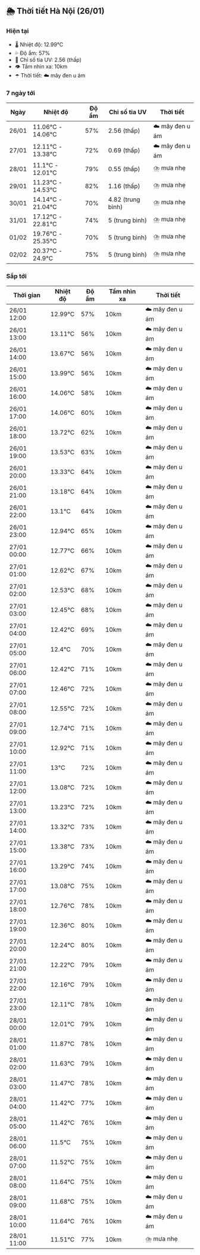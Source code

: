 ## 🌦️ Thời tiết Hà Nội (26/01)

### Hiện tại

- 🌡️ Nhiệt độ: 12.99℃
- 💦 Độ ẩm: 57%
- 🌟 Chỉ số tia UV: 2.56 (thấp)
- 👁️ Tầm nhìn xa: 10km
- ☂️ Thời tiết: ☁️ mây đen u ám

### 7 ngày tới

| Ngày | Nhiệt độ | Độ ẩm | Chỉ số tia UV | Thời tiết |
| --- | --- | --- | --- | --- |
| 26/01 | 11.06℃ - 14.06℃ | 57% | 2.56 (thấp) | ☁️ mây đen u ám |
| 27/01 | 12.11℃ - 13.38℃ | 72% | 0.69 (thấp) | ☁️ mây đen u ám |
| 28/01 | 11.1℃ - 12.01℃ | 79% | 0.55 (thấp) | ⛈️ mưa nhẹ |
| 29/01 | 11.23℃ - 14.53℃ | 82% | 1.16 (thấp) | ⛈️ mưa nhẹ |
| 30/01 | 14.14℃ - 21.04℃ | 70% | 4.82 (trung bình) | ⛈️ mưa nhẹ |
| 31/01 | 17.12℃ - 22.81℃ | 74% | 5 (trung bình) | ⛈️ mưa nhẹ |
| 01/02 | 19.76℃ - 25.35℃ | 70% | 5 (trung bình) | ⛈️ mưa nhẹ |
| 02/02 | 20.37℃ - 24.9℃ | 75% | 5 (trung bình) | ⛈️ mưa nhẹ |

### Sắp tới

| Thời gian | Nhiệt độ | Độ ẩm | Tầm nhìn xa | Thời tiết |
| --- | --- | --- | --- | --- |
| 26/01 12:00 | 12.99℃ | 57% | 10km | ☁️ mây đen u ám |
| 26/01 13:00 | 13.11℃ | 56% | 10km | ☁️ mây đen u ám |
| 26/01 14:00 | 13.67℃ | 56% | 10km | ☁️ mây đen u ám |
| 26/01 15:00 | 13.99℃ | 56% | 10km | ☁️ mây đen u ám |
| 26/01 16:00 | 14.06℃ | 58% | 10km | ☁️ mây đen u ám |
| 26/01 17:00 | 14.06℃ | 60% | 10km | ☁️ mây đen u ám |
| 26/01 18:00 | 13.72℃ | 62% | 10km | ☁️ mây đen u ám |
| 26/01 19:00 | 13.53℃ | 63% | 10km | ☁️ mây đen u ám |
| 26/01 20:00 | 13.33℃ | 64% | 10km | ☁️ mây đen u ám |
| 26/01 21:00 | 13.18℃ | 64% | 10km | ☁️ mây đen u ám |
| 26/01 22:00 | 13.1℃ | 64% | 10km | ☁️ mây đen u ám |
| 26/01 23:00 | 12.94℃ | 65% | 10km | ☁️ mây đen u ám |
| 27/01 00:00 | 12.77℃ | 66% | 10km | ☁️ mây đen u ám |
| 27/01 01:00 | 12.62℃ | 67% | 10km | ☁️ mây đen u ám |
| 27/01 02:00 | 12.53℃ | 68% | 10km | ☁️ mây đen u ám |
| 27/01 03:00 | 12.45℃ | 68% | 10km | ☁️ mây đen u ám |
| 27/01 04:00 | 12.42℃ | 69% | 10km | ☁️ mây đen u ám |
| 27/01 05:00 | 12.4℃ | 70% | 10km | ☁️ mây đen u ám |
| 27/01 06:00 | 12.42℃ | 71% | 10km | ☁️ mây đen u ám |
| 27/01 07:00 | 12.46℃ | 72% | 10km | ☁️ mây đen u ám |
| 27/01 08:00 | 12.55℃ | 72% | 10km | ☁️ mây đen u ám |
| 27/01 09:00 | 12.74℃ | 71% | 10km | ☁️ mây đen u ám |
| 27/01 10:00 | 12.92℃ | 71% | 10km | ☁️ mây đen u ám |
| 27/01 11:00 | 13℃ | 72% | 10km | ☁️ mây đen u ám |
| 27/01 12:00 | 13.08℃ | 72% | 10km | ☁️ mây đen u ám |
| 27/01 13:00 | 13.23℃ | 72% | 10km | ☁️ mây đen u ám |
| 27/01 14:00 | 13.32℃ | 73% | 10km | ☁️ mây đen u ám |
| 27/01 15:00 | 13.38℃ | 73% | 10km | ☁️ mây đen u ám |
| 27/01 16:00 | 13.29℃ | 74% | 10km | ☁️ mây đen u ám |
| 27/01 17:00 | 13.08℃ | 75% | 10km | ☁️ mây đen u ám |
| 27/01 18:00 | 12.76℃ | 78% | 10km | ☁️ mây đen u ám |
| 27/01 19:00 | 12.36℃ | 80% | 10km | ☁️ mây đen u ám |
| 27/01 20:00 | 12.24℃ | 80% | 10km | ☁️ mây đen u ám |
| 27/01 21:00 | 12.22℃ | 79% | 10km | ☁️ mây đen u ám |
| 27/01 22:00 | 12.16℃ | 79% | 10km | ☁️ mây đen u ám |
| 27/01 23:00 | 12.11℃ | 78% | 10km | ☁️ mây đen u ám |
| 28/01 00:00 | 12.01℃ | 79% | 10km | ☁️ mây đen u ám |
| 28/01 01:00 | 11.87℃ | 78% | 10km | ☁️ mây đen u ám |
| 28/01 02:00 | 11.63℃ | 79% | 10km | ☁️ mây đen u ám |
| 28/01 03:00 | 11.47℃ | 78% | 10km | ☁️ mây đen u ám |
| 28/01 04:00 | 11.42℃ | 77% | 10km | ☁️ mây đen u ám |
| 28/01 05:00 | 11.42℃ | 76% | 10km | ☁️ mây đen u ám |
| 28/01 06:00 | 11.5℃ | 75% | 10km | ☁️ mây đen u ám |
| 28/01 07:00 | 11.52℃ | 75% | 10km | ☁️ mây đen u ám |
| 28/01 08:00 | 11.64℃ | 75% | 10km | ☁️ mây đen u ám |
| 28/01 09:00 | 11.68℃ | 75% | 10km | ☁️ mây đen u ám |
| 28/01 10:00 | 11.64℃ | 76% | 10km | ☁️ mây đen u ám |
| 28/01 11:00 | 11.51℃ | 77% | 10km | ⛈️ mưa nhẹ |
